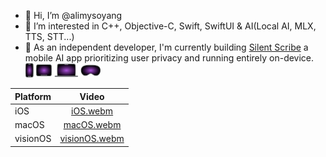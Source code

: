 - 👋 Hi, I’m @alimysoyang
- 👀 I’m interested in C++, Objective-C, Swift, SwiftUI & AI(Local AI, MLX, TTS, STT...)
- 🌱 As an independent developer, I'm currently building [Silent Scribe](https://apps.apple.com/us/app/silent-scribe/id6743067448) a mobile AI app prioritizing user privacy and running entirely on-device.![support platform](platforms_tiny_icon.png)

| Platform | Video |
| :---     | :----:|
| iOS      |[iOS.webm](https://github.com/user-attachments/assets/f66af355-3c76-4e89-ac91-6ff8ebd68cfa)|
| macOS    |[macOS.webm](https://github.com/user-attachments/assets/5192f86e-4cbd-4212-8df3-d02182a6dca3)|
| visionOS |[visionOS.webm](https://github.com/user-attachments/assets/a7b7df43-cbd0-4e86-86b8-daf5e46b52b5)|

 
<!---
alimysoyang/alimysoyang is a ✨ special ✨ repository because its `README.md` (this file) appears on your GitHub profile.
You can click the Preview link to take a look at your changes.
--->
